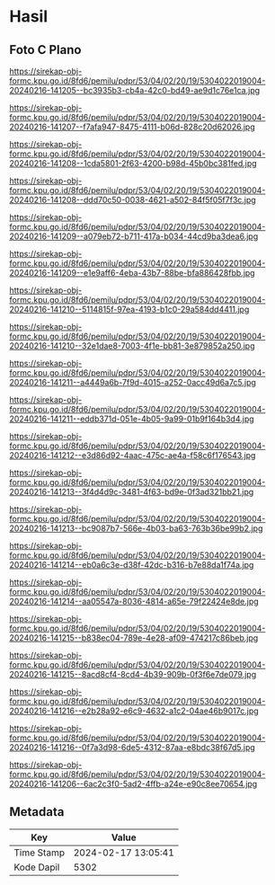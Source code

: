 # Hasil

## Foto C Plano

https://sirekap-obj-formc.kpu.go.id/8fd6/pemilu/pdpr/53/04/02/20/19/5304022019004-20240216-141205--bc3935b3-cb4a-42c0-bd49-ae9d1c76e1ca.jpg

https://sirekap-obj-formc.kpu.go.id/8fd6/pemilu/pdpr/53/04/02/20/19/5304022019004-20240216-141207--f7afa947-8475-4111-b06d-828c20d62026.jpg

https://sirekap-obj-formc.kpu.go.id/8fd6/pemilu/pdpr/53/04/02/20/19/5304022019004-20240216-141208--1cda5801-2f63-4200-b98d-45b0bc381fed.jpg

https://sirekap-obj-formc.kpu.go.id/8fd6/pemilu/pdpr/53/04/02/20/19/5304022019004-20240216-141208--ddd70c50-0038-4621-a502-84f5f05f7f3c.jpg

https://sirekap-obj-formc.kpu.go.id/8fd6/pemilu/pdpr/53/04/02/20/19/5304022019004-20240216-141209--a079eb72-b711-417a-b034-44cd9ba3dea6.jpg

https://sirekap-obj-formc.kpu.go.id/8fd6/pemilu/pdpr/53/04/02/20/19/5304022019004-20240216-141209--e1e9aff6-4eba-43b7-88be-bfa886428fbb.jpg

https://sirekap-obj-formc.kpu.go.id/8fd6/pemilu/pdpr/53/04/02/20/19/5304022019004-20240216-141210--5114815f-97ea-4193-b1c0-29a584dd4411.jpg

https://sirekap-obj-formc.kpu.go.id/8fd6/pemilu/pdpr/53/04/02/20/19/5304022019004-20240216-141210--32e1dae8-7003-4f1e-bb81-3e879852a250.jpg

https://sirekap-obj-formc.kpu.go.id/8fd6/pemilu/pdpr/53/04/02/20/19/5304022019004-20240216-141211--a4449a6b-7f9d-4015-a252-0acc49d6a7c5.jpg

https://sirekap-obj-formc.kpu.go.id/8fd6/pemilu/pdpr/53/04/02/20/19/5304022019004-20240216-141211--eddb371d-051e-4b05-9a99-01b9f164b3d4.jpg

https://sirekap-obj-formc.kpu.go.id/8fd6/pemilu/pdpr/53/04/02/20/19/5304022019004-20240216-141212--e3d86d92-4aac-475c-ae4a-f58c6f176543.jpg

https://sirekap-obj-formc.kpu.go.id/8fd6/pemilu/pdpr/53/04/02/20/19/5304022019004-20240216-141213--3f4d4d9c-3481-4f63-bd9e-0f3ad321bb21.jpg

https://sirekap-obj-formc.kpu.go.id/8fd6/pemilu/pdpr/53/04/02/20/19/5304022019004-20240216-141213--bc9087b7-566e-4b03-ba63-763b36be99b2.jpg

https://sirekap-obj-formc.kpu.go.id/8fd6/pemilu/pdpr/53/04/02/20/19/5304022019004-20240216-141214--eb0a6c3e-d38f-42dc-b316-b7e88da1f74a.jpg

https://sirekap-obj-formc.kpu.go.id/8fd6/pemilu/pdpr/53/04/02/20/19/5304022019004-20240216-141214--aa05547a-8036-4814-a65e-79f22424e8de.jpg

https://sirekap-obj-formc.kpu.go.id/8fd6/pemilu/pdpr/53/04/02/20/19/5304022019004-20240216-141215--b838ec04-789e-4e28-af09-474217c86beb.jpg

https://sirekap-obj-formc.kpu.go.id/8fd6/pemilu/pdpr/53/04/02/20/19/5304022019004-20240216-141215--8acd8cf4-8cd4-4b39-909b-0f3f6e7de079.jpg

https://sirekap-obj-formc.kpu.go.id/8fd6/pemilu/pdpr/53/04/02/20/19/5304022019004-20240216-141216--e2b28a92-e6c9-4632-a1c2-04ae46b9017c.jpg

https://sirekap-obj-formc.kpu.go.id/8fd6/pemilu/pdpr/53/04/02/20/19/5304022019004-20240216-141216--0f7a3d98-6de5-4312-87aa-e8bdc38f67d5.jpg

https://sirekap-obj-formc.kpu.go.id/8fd6/pemilu/pdpr/53/04/02/20/19/5304022019004-20240216-141206--6ac2c3f0-5ad2-4ffb-a24e-e90c8ee70654.jpg


## Metadata

| Key        | Value               |
| ---------- | ------------------- |
| Time Stamp | 2024-02-17 13:05:41 |
| Kode Dapil | 5302                |



